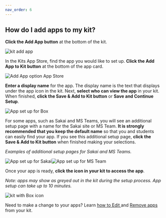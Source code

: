 ```yaml
---
nav_order: 6
---
```


## How do I add apps to my kit?<br>

**Click the Add App button** at the bottom of the kit.

![kit add app](images/image_12.png)

In the Kits App Store, find the app you would like to set up.  **Click the Add App to Kit button** at the bottom of the app card.

![Add App option App Store](images/image_13.png)

**Enter a display name** for the app.  The display name is the text that displays under the app icon in the kit.  Next, **select who can view the app** in your kit. When finished, **click the Save & Add to Kit button** or **Save and Continue Setup**.

![App set up for Box](images/image_14.png)

For some apps, such as Sakai and MS Teams, you will see an additional setup page with a name for the Sakai site or MS Team.  **It is strongly recommended that you keep the default name** so that you and students can easily find your app. If you see this additional setup page, **click the Save & Add to Kit button** when finished making your selections.

*Examples of additional setup pages for Sakai and MS Teams.*

![App set up for Sakai](images/image_15.png)![App set up for MS Team](images/image_16.png)


Once your app is ready, **click the icon in your kit to access the app**.

*Note: apps may show as greyed out in the kit during the setup process.  App setup can take up to 10 minutes.*

![kit with Box icon](images/image_17.png)

Need to make a change to your apps?  Learn [how to Edit ](/how-do-i-edit-apps-in-my-kit.md)and [Remove apps](/how-do-i-remove-apps-from-my-kit.md) from your kit.
